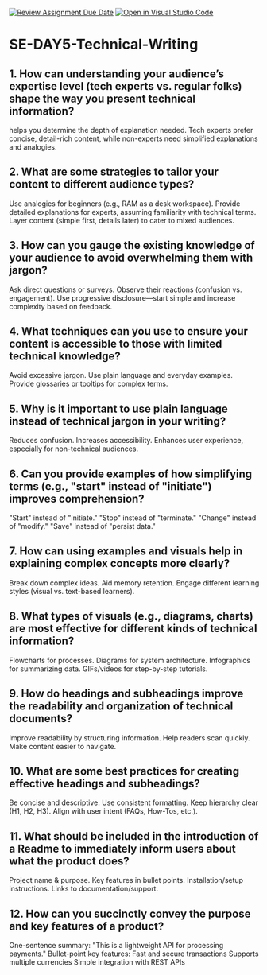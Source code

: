 [![Review Assignment Due Date](https://classroom.github.com/assets/deadline-readme-button-22041afd0340ce965d47ae6ef1cefeee28c7c493a6346c4f15d667ab976d596c.svg)](https://classroom.github.com/a/zsAR-pyY)
[![Open in Visual Studio Code](https://classroom.github.com/assets/open-in-vscode-2e0aaae1b6195c2367325f4f02e2d04e9abb55f0b24a779b69b11b9e10269abc.svg)](https://classroom.github.com/online_ide?assignment_repo_id=18561139&assignment_repo_type=AssignmentRepo)
# SE-DAY5-Technical-Writing
## 1. How can understanding your audience’s expertise level (tech experts vs. regular folks) shape the way you present technical information?
helps you determine the depth of explanation needed. Tech experts prefer concise, detail-rich content, while non-experts need simplified explanations and analogies.
## 2. What are some strategies to tailor your content to different audience types?
Use analogies for beginners (e.g., RAM as a desk workspace).
Provide detailed explanations for experts, assuming familiarity with technical terms.
Layer content (simple first, details later) to cater to mixed audiences.
## 3. How can you gauge the existing knowledge of your audience to avoid overwhelming them with jargon?
Ask direct questions or surveys.
Observe their reactions (confusion vs. engagement).
Use progressive disclosure—start simple and increase complexity based on feedback.
## 4. What techniques can you use to ensure your content is accessible to those with limited technical knowledge?
Avoid excessive jargon.
Use plain language and everyday examples.
Provide glossaries or tooltips for complex terms.
## 5. Why is it important to use plain language instead of technical jargon in your writing?
Reduces confusion.
Increases accessibility.
Enhances user experience, especially for non-technical audiences.
## 6. Can you provide examples of how simplifying terms (e.g., "start" instead of "initiate") improves comprehension?
"Start" instead of "initiate."
"Stop" instead of "terminate."
"Change" instead of "modify."
"Save" instead of "persist data."
## 7. How can using examples and visuals help in explaining complex concepts more clearly?
Break down complex ideas.
Aid memory retention.
Engage different learning styles (visual vs. text-based learners).
## 8. What types of visuals (e.g., diagrams, charts) are most effective for different kinds of technical information?
Flowcharts for processes.
Diagrams for system architecture.
Infographics for summarizing data.
GIFs/videos for step-by-step tutorials.
## 9. How do headings and subheadings improve the readability and organization of technical documents?
Improve readability by structuring information.
Help readers scan quickly.
Make content easier to navigate.
## 10. What are some best practices for creating effective headings and subheadings?
Be concise and descriptive.
Use consistent formatting.
Keep hierarchy clear (H1, H2, H3).
Align with user intent (FAQs, How-Tos, etc.).
## 11. What should be included in the introduction of a Readme to immediately inform users about what the product does?
Project name & purpose.
Key features in bullet points.
Installation/setup instructions.
Links to documentation/support.
## 12. How can you succinctly convey the purpose and key features of a product?
One-sentence summary: "This is a lightweight API for processing payments."
Bullet-point key features:
Fast and secure transactions
Supports multiple currencies
Simple integration with REST APIs
